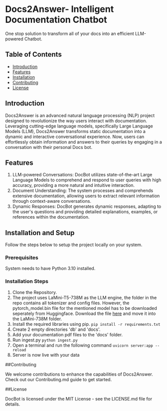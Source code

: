 # Docs2Answer- Intelligent Documentation Chatbot

One stop solution to transform all of your docs into an efficient LLM-powered Chatbot.

## Table of Contents

- [Introduction](#introduction)
- [Features](#features)
- [Installation](#installation)
- [Contributing](#contributing)
- [License](#license)

## Introduction

Docs2Answer is an advanced natural language processing (NLP) project designed to revolutionize the way users interact with documentation. Leveraging cutting-edge language models, specifically Large Language Models (LLM), Docs2Answer transforms static documentation into a dynamic and interactive conversational experience. Now, users can effortlessly obtain information and answers to their queries by engaging in a conversation with their personal Docs bot.

## Features

1. LLM-powered Conversations: DocBot utilizes state-of-the-art Large Language Models to comprehend and respond to user queries with high accuracy, providing a more natural and intuitive interaction.
2. Document Understanding: The system processes and comprehends extensive documentation, allowing users to extract relevant information through context-aware conversations.
3. Dynamic Responses: DocBot generates dynamic responses, adapting to the user's questions and providing detailed explanations, examples, or references within the documentation.

## Installation and Setup

Follow the steps below to setup the project locally on your system.

### Prerequisites

System needs to have Python 3.10 installed.

### Installation Steps

1. Clone the Repository.
2. The project uses LaMini-T5-738M as the LLM engine, the folder in the repo contains all tokenizer and config files. However, the pytorch_model.bin file for the mentioned model has to be downloaded seperately from Huggingface. Download the file [here](https://huggingface.co/MBZUAI/LaMini-T5-738M/tree/main) and move it into the LaMini-738M folder.
3. Install the required libraries using pip.
   `pip install -r requirements.txt`
4. Create 2 empty directories 'db' and 'docs'.
5. Add your documentation pdf files to the 'docs' folder.
6. Run ingest.py
   `python ingest.py`
7. Open a terminal and run the following command
   `uvicorn server:app --reload`
8. Server is now live with your data

##Contributing

We welcome contributions to enhance the capabilities of Docs2Answer. Check out our Contributing.md guide to get started.

##License

DocBot is licensed under the MIT License - see the LICENSE.md file for details.


